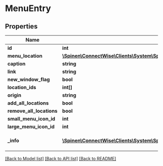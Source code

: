 # MenuEntry

## Properties
Name | Type | Description | Notes
------------ | ------------- | ------------- | -------------
**id** | **int** |  | [optional] 
**menu_location** | [**\Spinen\ConnectWise\Clients\System\Spinen\ConnectWise\Clients\System\Model\MenuLocationReference**](MenuLocationReference.md) |  | 
**caption** | **string** |  | 
**link** | **string** |  | 
**new_window_flag** | **bool** |  | 
**location_ids** | **int[]** |  | [optional] 
**origin** | **string** |  | [optional] 
**add_all_locations** | **bool** |  | [optional] 
**remove_all_locations** | **bool** |  | [optional] 
**small_menu_icon_id** | **int** |  | [optional] 
**large_menu_icon_id** | **int** |  | [optional] 
**_info** | [**\Spinen\ConnectWise\Clients\System\Spinen\ConnectWise\Clients\System\Model\Metadata**](Metadata.md) | Metadata of the entity | [optional] 

[[Back to Model list]](../README.md#documentation-for-models) [[Back to API list]](../README.md#documentation-for-api-endpoints) [[Back to README]](../README.md)



